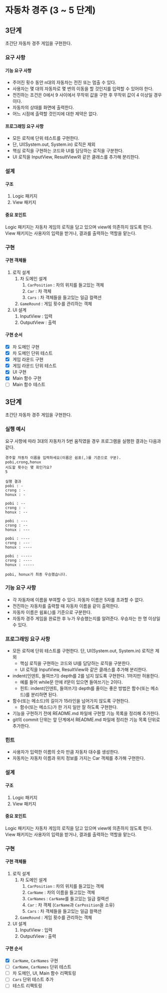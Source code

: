# 자동차 경주 (3 ~ 5 단계)

## 3단계
초간단 자동차 경주 게임을 구현한다.

### 요구 사항

#### 기능 요구 사항
- 주어진 횟수 동안 n대의 자동차는 전진 또는 멈출 수 있다.
- 사용자는 몇 대의 자동차로 몇 번의 이동을 할 것인지를 입력할 수 있어야 한다.
- 전진하는 조건은 0에서 9 사이에서 무작위 값을 구한 후 무작위 값이 4 이상일 경우이다.
- 자동차의 상태를 화면에 출력한다.
- 어느 시점에 출력할 것인지에 대한 제약은 없다.

#### 프로그래밍 요구 사항
- 모든 로직에 단위 테스트를 구현한다. 
- 단, UI(System.out, System.in) 로직은 제외
- 핵심 로직을 구현하는 코드와 UI를 담당하는 로직을 구분한다.
- UI 로직을 InputView, ResultView와 같은 클래스를 추가해 분리한다.

### 설계
#### 구조
1. Logic 패키지
2. View 패키지

#### 중요 포인트
Logic 패키지는 자동차 게임의 로직을 담고 있으며 view에 의존하지 않도록 한다.
View 패키지는 사용자의 입력을 받거나, 결과를 출력하는 역할을 맡는다.


### 구현
#### 구현 객체들
1. 로직 설계
   1. 차 도메인 설계
      1. `CarPosition` : 차의 위치를 들고있는 객체
      2. `Car` : 차 객체
      3. `Cars` : 차 객체들을 들고있는 일급 컬랙션
   2. `GameRound` : 게임 횟수를 관리하는 객체  
2. UI 설계
   1. InputView : 입력
   2. OutputView : 출력

#### 구현 순서
- [x] 차 도메인 구현
- [x] 차 도메인 단위 테스트
- [x] 게임 라운드 구현
- [x] 게임 라운드 단위 테스트
- [x] UI 구현
- [x] Main 함수 구현
- [ ] Main 함수 테스트

## 3단계
초간단 자동차 경주 게임을 구현한다.

### 실행 예시
요구 사항에 따라 3대의 자동차가 5번 움직였을 경우 프로그램을 실행한 결과는 다음과 같다.
```
경주할 자동차 이름을 입력하세요(이름은 쉼표(,)를 기준으로 구분).
pobi,crong,honux
시도할 횟수는 몇 회인가요?
5

실행 결과
pobi : -
crong : -
honux : -

pobi : --
crong : -
honux : --

pobi : ---
crong : --
honux : ---

pobi : ----
crong : ---
honux : ----

pobi : -----
crong : ----
honux : -----

pobi, honux가 최종 우승했습니다.
```

### 기능 요구 사항
- 각 자동차에 이름을 부여할 수 있다. 자동차 이름은 5자를 초과할 수 없다.
- 전진하는 자동차를 출력할 때 자동차 이름을 같이 출력한다.
- 자동차 이름은 쉼표(,)를 기준으로 구분한다.
- 자동차 경주 게임을 완료한 후 누가 우승했는지를 알려준다. 우승자는 한 명 이상일 수 있다.

### 프로그래밍 요구 사항
- 모든 로직에 단위 테스트를 구현한다. 단, UI(System.out, System.in) 로직은 제외
  - 핵심 로직을 구현하는 코드와 UI를 담당하는 로직을 구분한다.
  - UI 로직을 InputView, ResultView와 같은 클래스를 추가해 분리한다.
- indent(인덴트, 들여쓰기) depth를 2를 넘지 않도록 구현한다. 1까지만 허용한다.
  - 예를 들어 while문 안에 if문이 있으면 들여쓰기는 2이다.
  - 힌트: indent(인덴트, 들여쓰기) depth를 줄이는 좋은 방법은 함수(또는 메소드)를 분리하면 된다.
- 함수(또는 메소드)의 길이가 15라인을 넘어가지 않도록 구현한다.
  - 함수(또는 메소드)가 한 가지 일만 잘 하도록 구현한다.
- 기능을 구현하기 전에 README.md 파일에 구현할 기능 목록을 정리해 추가한다.
- git의 commit 단위는 앞 단계에서 README.md 파일에 정리한 기능 목록 단위로 추가한다.

### 힌트
- 사용자가 입력한 이름의 숫자 만큼 자동차 대수를 생성한다.
- 자동차는 자동차 이름과 위치 정보를 가지는 Car 객체를 추가해 구현한다.
### 설계
#### 구조
1. Logic 패키지
2. View 패키지

#### 중요 포인트
Logic 패키지는 자동차 게임의 로직을 담고 있으며 view에 의존하지 않도록 한다.
View 패키지는 사용자의 입력을 받거나, 결과를 출력하는 역할을 맡는다.


### 구현
#### 구현 객체들
1. 로직 설계
   1. 차 도메인 설계
      1. `CarPosition` : 차의 위치를 들고있는 객체
      2. `CarName` : 차의 이름을 들고있는 객체
      3. `CarNames` : `CarName`를 들고있는 일급 컬렉션
      4. `Car` : 차 객체 (`CarName`과 `CarPosition`을 소유)
      5. `Cars` : 차 객체들을 들고있는 일급 컬랙션
   2. `GameRound` : 게임 횟수를 관리하는 객체
2. UI 설계
   1. InputView : 입력
   2. OutputView : 출력

#### 구현 순서
- [x] `CarName`, `CarNames` 구현
- [ ] `CarName`, `CarNames` 단위 테스트
- [ ] 차 도메인, UI, Main 함수 리팩토링
- [ ] `Cars` 단위 테스트 추가
- [ ] 테스트 리팩토링